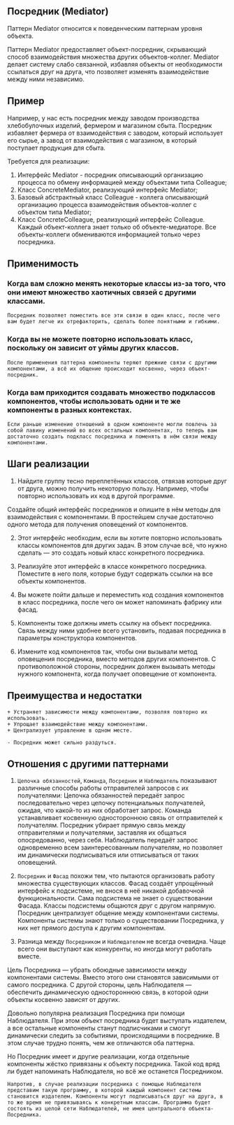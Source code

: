 ## Посредник (Mediator)

Паттерн Mediator относится к поведенческим паттернам уровня объекта.

Паттерн Mediator предоставляет объект-посредник, скрывающий способ взаимодействия множества других объектов-коллег.
Mediator делает систему слабо связанной, избавляя объекты от необходимости ссылаться друг на друга, что позволяет
изменять взаимодействие между ними независимо.

## Пример

Например, у нас есть посредник между заводом производства хлебобулочных изделий, фермером и магазином сбыта. Посредник
избавляет фермера от взаимодействия с заводом, который использует его сырье, а завод от взаимодействия с магазином, в
который поступает продукция для сбыта.

Требуется для реализации:

1. Интерфейс Mediator - посредник описывающий организацию процесса по обмену информацией между объектами типа Colleague;
2. Класс ConcreteMediator, реализующий интерфейс Mediator;
3. Базовый абстрактный класс Colleague - коллега описывающий организацию процесса взаимодействия объектов-коллег с
   объектом типа Mediator;
4. Класс ConcreteColleague, реализующий интерфейс Colleague. Каждый объект-коллега знает только об объекте-медиаторе.
   Все объекты-коллеги обмениваются информацией только через посредника.

## Применимость

### Когда вам сложно менять некоторые классы из-за того, что они имеют множество хаотичных связей с другими классами.

    Посредник позволяет поместить все эти связи в один класс, после чего вам будет легче их отрефакторить, сделать более понятными и гибкими.

### Когда вы не можете повторно использовать класс, поскольку он зависит от уймы других классов.

    После применения паттерна компоненты теряют прежние связи с другими компонентами, а всё их общение происходит косвенно, через объект-посредник.

### Когда вам приходится создавать множество подклассов компонентов, чтобы использовать одни и те же компоненты в разных контекстах.

    Если раньше изменение отношений в одном компоненте могли повлечь за собой лавину изменений во всех остальных компонентах, то теперь вам достаточно создать подкласс посредника и поменять в нём связи между компонентами.

## Шаги реализации

1. Найдите группу тесно переплетённых классов, отвязав которые друг от друга, можно получить некоторую пользу. Например,
   чтобы повторно использовать их код в другой программе.

Создайте общий интерфейс посредников и опишите в нём методы для взаимодействия с компонентами. В простейшем случае
достаточно одного метода для получения оповещений от компонентов.

2. Этот интерфейс необходим, если вы хотите повторно использовать классы компонентов для других задач. В этом случае
   всё, что нужно сделать — это создать новый класс конкретного посредника.

3. Реализуйте этот интерфейс в классе конкретного посредника. Поместите в него поля, которые будут содержать ссылки на
   все объекты компонентов.

4. Вы можете пойти дальше и переместить код создания компонентов в класс посредника, после чего он может напоминать
   фабрику или фасад.

5. Компоненты тоже должны иметь ссылку на объект посредника. Связь между ними удобнее всего установить, подавая
   посредника в параметры конструктора компонентов.

6. Измените код компонентов так, чтобы они вызывали метод оповещения посредника, вместо методов других компонентов. С
   противоположной стороны, посредник должен вызывать методы нужного компонента, когда получает оповещение от
   компонента.

## Преимущества и недостатки

    + Устраняет зависимости между компонентами, позволяя повторно их использовать.
    + Упрощает взаимодействие между компонентами.
    + Централизует управление в одном месте.

    - Посредник может сильно раздуться.

## Отношения с другими паттернами

1. `Цепочка обязанностей`, `Команда`, `Посредник` и `Наблюдатель` показывают различные способы работы отправителей
   запросов с их получателями:
   Цепочка обязанностей передаёт запрос последовательно через цепочку потенциальных получателей, ожидая, что какой-то из
   них обработает запрос.
   Команда устанавливает косвенную одностороннюю связь от отправителей к получателям.
   Посредник убирает прямую связь между отправителями и получателями, заставляя их общаться опосредованно, через себя.
   Наблюдатель передаёт запрос одновременно всем заинтересованным получателям, но позволяет им динамически подписываться
   или отписываться от таких оповещений.

2. `Посредник` и `Фасад` похожи тем, что пытаются организовать работу множества существующих классов.
   Фасад создаёт упрощённый интерфейс к подсистеме, не внося в неё никакой добавочной функциональности. Сама подсистема
   не знает о существовании Фасада. Классы подсистемы общаются друг с другом напрямую.
   Посредник централизует общение между компонентами системы. Компоненты системы знают только о существовании
   Посредника, у них нет прямого доступа к другим компонентам.

3. Разница между `Посредником` и `Наблюдателем` не всегда очевидна. Чаще всего они выступают как конкуренты, но иногда
   могут работать вместе.

Цель Посредника — убрать обоюдные зависимости между компонентами системы. Вместо этого они становятся зависимыми от
самого посредника. С другой стороны, цель Наблюдателя — обеспечить динамическую одностороннюю связь, в которой одни
объекты косвенно зависят от других.

Довольно популярна реализация Посредника при помощи Наблюдателя. При этом объект посредника будет выступать издателем, а
все остальные компоненты станут подписчиками и смогут динамически следить за событиями, происходящими в посреднике. В
этом случае трудно понять, чем же отличаются оба паттерна.

Но Посредник имеет и другие реализации, когда отдельные компоненты жёстко привязаны к объекту посредника. Такой код вряд
ли будет напоминать Наблюдателя, но всё же останется Посредником.

    Напротив, в случае реализации посредника с помощью Наблюдателя представим такую программу, в которой каждый компонент системы становится издателем. Компоненты могут подписываться друг на друга, в то же время не привязываясь к конкретным классам. Программа будет состоять из целой сети Наблюдателей, не имея центрального объекта-Посредника.



